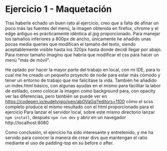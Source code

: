 # Ejercicio 1 - Maquetación
Tras haberle echado un buen rato al ejercicio, creo que a falta de afinar un poco más las fuentes del menú, la imagen obtenida en firefox, chrome y el edge antiguo es prácticamente idéntica al jpg proporcionado. Para manejar los tamaños inferiores a 800px de ancho, únicamente he añadido unas pocas media queries que modifican el tamaño del texto, siendo aceptablemente visible hasta los 320px hasta donde decidí llegar por abajo. Para menor tamaño imagino que habría que modificar el css para hacer un menú "más de móvil".

He optado por hacer la mayor parte del trabajo en local, con mi IDE, para lo cual me he creado un pequeño proyecto de node para estar más cómodo y tener un entorno de trabajo que me falicitase la vida. También he añadido un index.html básico, con algunas ayudas en el mismo para facilitar la labor de estilado, como colocar la imagen como background para, con opacity ver las diferencias, pero también se puede ver en https://codepen.io/eudelvigio/pen/abOVaGq?editors=1100 cómo el scss completo produce el mismo resultado con el html proporcionado para el ejercicio
Para lanzar el servidor local, sobre este mismo directorio lanzar `npm install`, después `npm run dev` y abrir en un navegador http://localhost:8080

Como conclusión, el ejercicio ha sido interesante y entretenido, y me ha servido para conocer la manera de crear divs que mantengan el ratio mediante el uso de padding-top en su before o after.